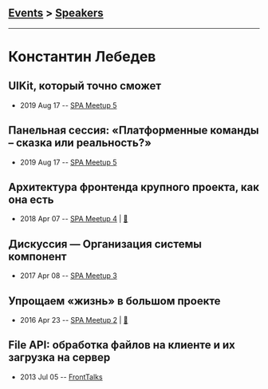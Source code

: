 ## [Events](../README.md) > [Speakers](../speakers.md)
---

# Константин Лебедев

## UIKit, который точно сможет
- 2019 Aug 17 -- [SPA Meetup 5](https://www.youtube.com/watch?v=nhNrSiMOTjo)    
## Панельная сессия: «Платформенные команды – сказка или реальность?»
- 2019 Aug 17 -- [SPA Meetup 5](https://www.youtube.com/watch?v=mEpwFo4R43w)    
## Архитектура фронтенда крупного проекта, как она есть
- 2018 Apr 07 -- [SPA Meetup 4](https://youtu.be/J08UOAJdjWc)  | [:notebook:](https://rubaxa.github.io/octavius/2017/avito.html#)  
## Дискуссия — Организация системы компонент
- 2017 Apr 08 -- [SPA Meetup 3](https://www.youtube.com/watch?v=h23HbKaUbaU)    
## Упрощаем «жизнь» в большом проекте
- 2016 Apr 23 -- [SPA Meetup 2](https://youtu.be/bUf7d3z9da4)  | [:notebook:](https://github.com/lahmatiy/moscow-spa-meetup-2/raw/master/pdf/make-life-easy.pdf)  
## File API: обработка файлов на клиенте и их загрузка на сервер
- 2013 Jul 05 -- [FrontTalks](https://events.yandex.ru/lib/talks/976/)    
